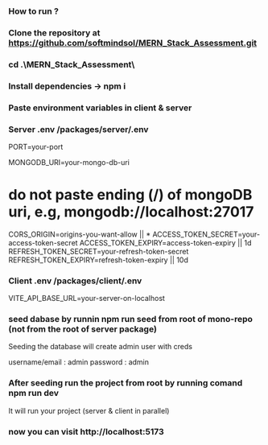### How to run ?

### Clone the repository at https://github.com/softmindsol/MERN_Stack_Assessment.git

### cd .\MERN_Stack_Assessment\

### Install dependencies -> npm i

### Paste environment variables in client & server

### Server .env /packages/server/.env

PORT=your-port

MONGODB_URI=your-mongo-db-uri 
# do not paste ending (/) of mongoDB uri, e.g, mongodb://localhost:27017 

CORS_ORIGIN=origins-you-want-allow || \*
ACCESS_TOKEN_SECRET=your-access-token-secret
ACCESS_TOKEN_EXPIRY=access-token-expiry || 1d
REFRESH_TOKEN_SECRET=your-refresh-token-secret
REFRESH_TOKEN_EXPIRY=refresh-token-expiry || 10d

### Client .env /packages/client/.env

VITE_API_BASE_URL=your-server-on-localhost

### seed dabase by runnin npm run seed from root of mono-repo (not from the root of server package)

Seeding the database will create admin user with creds

username/email : admin
password : admin

### After seeding run the project from root by running comand npm run dev

It will run your project (server & client in parallel)

### now you can visit http://localhost:5173
